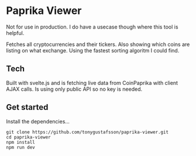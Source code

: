 # Paprika Viewer

Not for use in production. I do have a usecase though where this tool is helpful.

Fetches all cryptocurrencies and their tickers. Also showing which coins are listing on what exchange. Using the fastest sorting algoritm I could find.

## Tech

Built with svelte.js and is fetching live data from CoinPaprika with client AJAX calls.
Is using only public API so no key is needed.

## Get started

Install the dependencies...

```
git clone https://github.com/tonygustafsson/paprika-viewer.git
cd paprika-viewer
npm install
npm run dev
```
